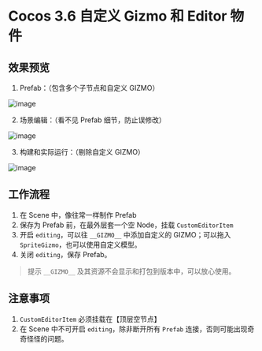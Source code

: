 Cocos 3.6 自定义 Gizmo 和 Editor 物件
===

## 效果预览

1. Prefab：（包含多个子节点和自定义 GIZMO）

![image](https://user-images.githubusercontent.com/1681689/188359730-608763ad-c06b-4d60-ac26-e6bf60579620.png)

2. 场景编辑：（看不见 Prefab 细节，防止误修改）

![image](https://user-images.githubusercontent.com/1681689/188359795-c2f9b26b-1756-4e0b-89dc-f472ae9647ad.png)

3. 构建和实际运行：（剔除自定义 GIZMO）

![image](https://user-images.githubusercontent.com/1681689/188359828-7f519d7b-689b-4fb5-bdaa-0464994697af.png)


## 工作流程

1. 在 Scene 中，像往常一样制作 Prefab
2. 保存为 Prefab 前，在最外层套一个空 Node，挂载 `CustomEditorItem`
3. 开启 `editing`，可以往 `__GIZMO__` 中添加自定义的 GIZMO；可以拖入 `SpriteGizmo`，也可以使用自定义模型。
4. 关闭 `editing`，保存 Prefab。

> 提示
> `__GIZMO__` 及其资源不会显示和打包到版本中，可以放心使用。

## 注意事项
1. `CustomEditorItem` 必须挂载在【顶层空节点】
2. 在 Scene 中不可开启 `editing`，除非断开所有 `Prefab` 连接，否则可能出现奇奇怪怪的问题。